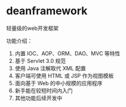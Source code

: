 # deanframework
轻量级的web开发框架

功能介绍：
1. 内置 IOC、AOP、ORM、DAO、MVC 等特性
2. 基于 Servlet 3.0 规范
3. 使用 Java 注解取代 XML 配置
4. 客户端可使用 HTML 或 JSP 作为视图模板
5. 面向基于 Web 的中小规模的应用程序
6. 新手能在较短时间内入门
7. 其他功能后续开发中
